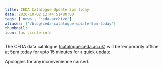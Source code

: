 ```yaml
---
title: CEDA Catalogue Update 5pm today
date: 2020-10-02 12:44:51+00:00
tags: ['news', 'ceda-archive']
aliases: ['/blog/ceda-catalogue-update-5pm-today']
thumbnail: 
icon: fas circle-info
---
```


The CEDA data catalogue ([catalogue.ceda.ac.uk](https://catalogue.ceda.ac.uk/)) will be temporarily offline at 5pm today for upto 15 minutes for a quick update.  
  
Apologies for any inconvenience caused.


